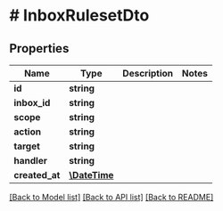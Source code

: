 # # InboxRulesetDto

## Properties

Name | Type | Description | Notes
------------ | ------------- | ------------- | -------------
**id** | **string** |  |
**inbox_id** | **string** |  |
**scope** | **string** |  |
**action** | **string** |  |
**target** | **string** |  |
**handler** | **string** |  |
**created_at** | [**\DateTime**](\DateTime) |  |

[[Back to Model list]](../../README#models) [[Back to API list]](../../README#endpoints) [[Back to README]](../../README)
